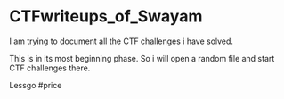 # CTFwriteups_of_Swayam
I am trying to document all the CTF challenges i have solved. 

This is in its most beginning phase. So i will open a random file and start CTF challenges there.


Lessgo #price
